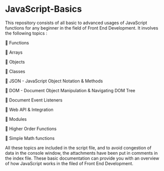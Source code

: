 # JavaScript-Basics

This repository consists of all basic to advanced usages of JavaScript functions for any beginner in the field of Front End Development. It involves the following topics : 

📌 Functions

📌 Arrays

📌 Objects

📌 Classes

📌 JSON - JavaScript Object Notation & Methods

📌 DOM - Document Object Manipulation & Navigating DOM Tree

📌 Document Event Listeners

📌 Web API & Integration

📌 Modules

📌 Higher Order Functions

📌 Simple Math functions

All these topics are included in the script file, and to avoid congestion of data in the console window, the attachments have been put in comments in the index file. These basic documentation can provide you with an overview of how JavaScript works in the filed of Front End Development. 


